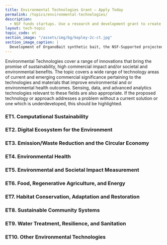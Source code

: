 ```yaml
---
title: Environmental Technologies Grant – Apply Today
permalink: /topics/environmental-technologies/
description: 
  - NSF funds startups. Use a research and development grant to create environmental technologies.
layout: tech-topic
topic_code: et
section_image: "/assets/img/bg/kepley-2c-ct.jpg"
section_image_caption: |
  Development of OrganoBait synthetic bait, the NSF-Supported projected from [Kepley BioSystems]({{ site.baseurl }}/awardees/phase-2/details/?company=kepley-biosystems-incorporated#kepley-biosystems-incorporated) to provide an ocean-restorative alternative bait product
---
```


Environmental Technologies cover a range of innovations that bring the promise of sustainability, high commercial impact and/or societal and environmental benefits. The topic covers a wide range of technology areas of current and emerging commercial significance pertaining to the technologies and materials that improve environmental and or environmental health outcomes. Sensing, data, and advanced analytics technologies relevant to these fields are also appropriate. If the proposed technology or approach addresses a problem without a current solution or one which is underdeveloped, this should be highlighted.

### ET1. Computational Sustainability 

### ET2. Digital Ecosystem for the Environment 

### ET3. Emission/Waste Reduction and the Circular Economy 

### ET4. Environmental Health 

### ET5. Environmental and Societal Impact Measurement  

### ET6. Food, Regenerative Agriculture, and Energy 

### ET7. Habitat Conservation, Adaptation and Restoration  

### ET8. Sustainable Community Systems 

### ET9. Water Treatment, Resilience, and Sanitation 

### ET10. Other Environmental Technologies 
